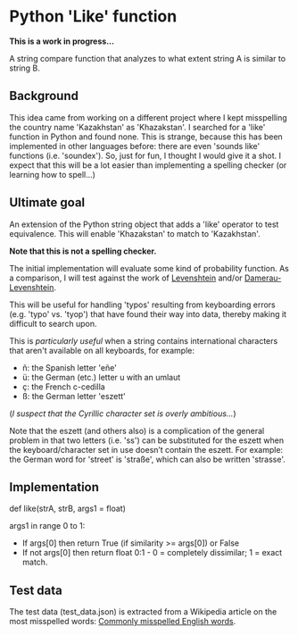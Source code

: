 # Python 'Like' function

**This is a work in progress...**

A string compare function that analyzes to what extent string A is similar to string B.

## Background

This idea came from working on a different project where I kept misspelling the country name 'Kazakhstan' as 'Khazakstan'.  I searched for a 'like' function in Python and found none.  This is strange, because this has been implemented in other languages before: there are even 'sounds like' functions (i.e. 'soundex').  So, just for fun, I thought I would give it a shot.  I expect that this will be a lot easier than implementing a spelling checker (or learning how to spell...)

## Ultimate goal

An extension of the Python string object that adds a 'like' operator to test equivalence.  This will enable 'Khazakstan' to match to 'Kazakhstan'.

**Note that this is not a spelling checker.**

The initial implementation will evaluate some kind of probability function.  As a comparison, I will test against the work of [Levenshtein](https://en.wikipedia.org/wiki/Levenshtein_distance) and/or [Damerau-Levenshtein](https://en.wikipedia.org/wiki/Damerau%E2%80%93Levenshtein_distance).

This will be useful for handling 'typos' resulting from keyboarding errors (e.g. 'typo' vs. 'tyop') that have found their way into data, thereby making it difficult to search upon.

This is *particularly useful* when a string contains international characters that aren't available on all keyboards, for example:

* ñ: the Spanish letter 'eñe'
* ü: the German (etc.) letter u with an umlaut
* ç: the French c-cedilla
* ß: the German letter 'eszett'

(*I suspect that the Cyrillic character set is overly ambitious...*)

Note that the eszett (and others also) is a complication of the general problem in that two letters (i.e. 'ss') can be substituted for the eszett when the keyboard/character set in use doesn’t contain the eszett.  For example: the German word for 'street' is 'straße', which can also be written 'strasse'.

## Implementation

def like(strA, strB, args1 = float)

args1 in range 0 to 1:

* If args[0] then return True (if similarity >= args[0]) or False
* If not args[0] then return float 0:1 - 0 = completely dissimilar; 1 = exact match.

## Test data

The test data (test_data.json) is extracted from a Wikipedia article on the most misspelled words: [Commonly misspelled English words](https://en.wikipedia.org/wiki/Commonly_misspelled_English_words).
